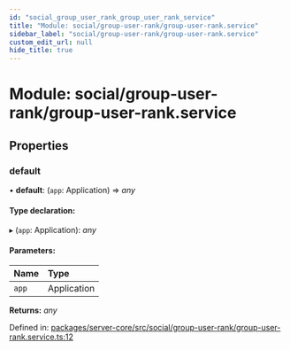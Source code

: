 ```yaml
---
id: "social_group_user_rank_group_user_rank_service"
title: "Module: social/group-user-rank/group-user-rank.service"
sidebar_label: "social/group-user-rank/group-user-rank.service"
custom_edit_url: null
hide_title: true
---
```


# Module: social/group-user-rank/group-user-rank.service

## Properties

### default

• **default**: (`app`: Application) => *any*

#### Type declaration:

▸ (`app`: Application): *any*

#### Parameters:

| Name | Type |
| :------ | :------ |
| `app` | Application |

**Returns:** *any*

Defined in: [packages/server-core/src/social/group-user-rank/group-user-rank.service.ts:12](https://github.com/xr3ngine/xr3ngine/blob/7e8e151f1/packages/server-core/src/social/group-user-rank/group-user-rank.service.ts#L12)
